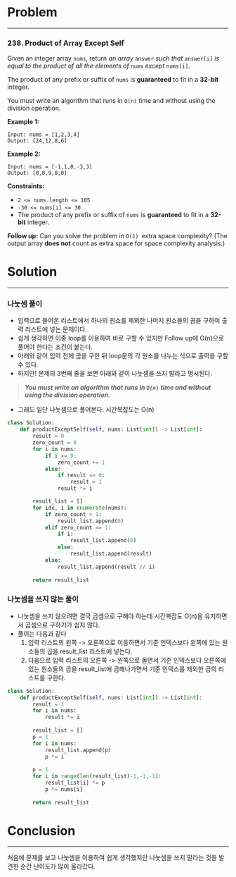 # Problem

---

### 238. Product of Array Except Self

Given an integer array `nums`, return *an array* `answer` *such that* `answer[i]` *is equal to the product of all the elements of* `nums` *except* `nums[i]`.

The product of any prefix or suffix of `nums` is **guaranteed** to fit in a **32-bit** integer.

You must write an algorithm that runs in `O(n)` time and without using the division operation.

 

**Example 1:**

```
Input: nums = [1,2,3,4]
Output: [24,12,8,6]
```

**Example 2:**

```
Input: nums = [-1,1,0,-3,3]
Output: [0,0,9,0,0]
```

 



**Constraints:**

- `2 <= nums.length <= 105`
- `-30 <= nums[i] <= 30`
- The product of any prefix or suffix of `nums` is **guaranteed** to fit in a **32-bit** integer.

 



**Follow up:** Can you solve the problem in `O(1) `extra space complexity? (The output array **does not** count as extra space for space complexity analysis.)



# Solution

---

### 나눗셈 풀이

- 입력으로 들어온 리스트에서 하나의 원소를 제외한 나머지 원소들의 곱을 구하여 출력 리스트에 넣는 문제이다.
- 쉽게 생각하면 이중 loop를 이용하여 바로 구할 수 있지만 Follow up에 O(n)으로 풀어야 한다는 조건이 붙는다.
- 아래와 같이 입력 전체 곱을 구한 뒤 loop문의 각 원소를 나누는 식으로 출력을 구할 수 있다.
- 하지만! 문제의 3번째 줄을 보면 아래와 같이 나눗셈을 쓰지 말라고 명시된다.

> ***You must write an algorithm that runs in `O(n)` time and without using the division operation.***

- 그래도 일단 나눗셈으로 풀어본다. 시간복잡도는 O(n)

```python
class Solution:
    def productExceptSelf(self, nums: List[int]) -> List[int]:
        result = 0
        zero_count = 0
        for i in nums:
            if i == 0:
                zero_count += 1
            else:
                if result == 0:
                    result = 1
                result *= i

        result_list = []
        for idx, i in enumerate(nums):
            if zero_count > 1:
                result_list.append(0)
            elif zero_count == 1:
                if i:
                    result_list.append(0)
                else:
                    result_list.append(result)
            else:
                result_list.append(result // i)
                
        return result_list
```



### 나눗셈을 쓰지 않는 풀이

- 나눗셈을 쓰지 않으려면 결국 곱셈으로 구해야 하는데 시간복잡도 O(n)을 유지하면서 곱셈으로 구하기가 쉽지 않다.
- 풀이는 다음과 같다
  1. 입력 리스트의 왼쪽 -> 오른쪽으로 이동하면서 기준 인덱스보다 왼쪽에 있는 원소들의 곱을 result_list 리스트에 넣는다.
  2. 다음으로 입력 리스트의 오른쪽 -> 왼쪽으로 돌면서 기준 인덱스보다 오른쪽에 있는 원소들의 곱을 result_list에 곱해나가면서 기준 인덱스를 제외한 곱의 리스트를 구한다.

```python
class Solution:
    def productExceptSelf(self, nums: List[int]) -> List[int]:
        result = 1
        for i in nums:
            result *= i
        
        result_list = []
        p = 1
        for i in nums:
            result_list.append(p)
            p *= i
            
        p = 1
        for i in range(len(result_list)-1,-1,-1):
            result_list[i] *= p
            p *= nums[i]
            
        return result_list
```



# Conclusion

---

처음에 문제를 보고 나눗셈을 이용하여 쉽게 생각했지만 나눗셈을 쓰지 말라는 것을 발견한 순간 난이도가 많이 올라갔다.